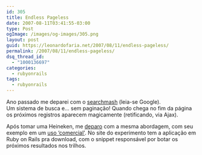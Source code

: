 ```yaml
---
id: 305
title: Endless Pageless
date: 2007-08-11T03:41:55-03:00
type: Post
ogImage: /images/og-images/305.png
layout: post
guid: https://leonardofaria.net/2007/08/11/endless-pageless/
permalink: /2007/08/11/endless-pageless/
dsq_thread_id:
  - "1000136697"
categories:
  - rubyonrails
tags:
  - rubyonrails
---
```

Ano passado me deparei com o [searchmash](http://www.searchmash.com) (leia-se Google).  
Um sistema de busca e&#8230; sem paginação! Quando chega no fim da página os próximos registros aparecem magicamente (retificando, via Ajax).

Após tomar uma Heineken, me [deparo](http://unspace.ca/discover/pageless/) com a mesma abordagem, com seu exemplo em um [uso &#8216;comercial'](http://pursudo.com/). No site do experimento tem a aplicação em Ruby on Rails pra download, com o snippet responsável por botar os próximos resultados nos trilhos.
